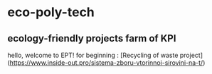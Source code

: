 # eco-poly-tech
## ecology-friendly projects farm of KPI
hello, welcome to EPT!
for beginning : [Recycling of waste project] (https://www.inside-out.pro/sistema-zboru-vtorinnoi-sirovini-na-t/) 
